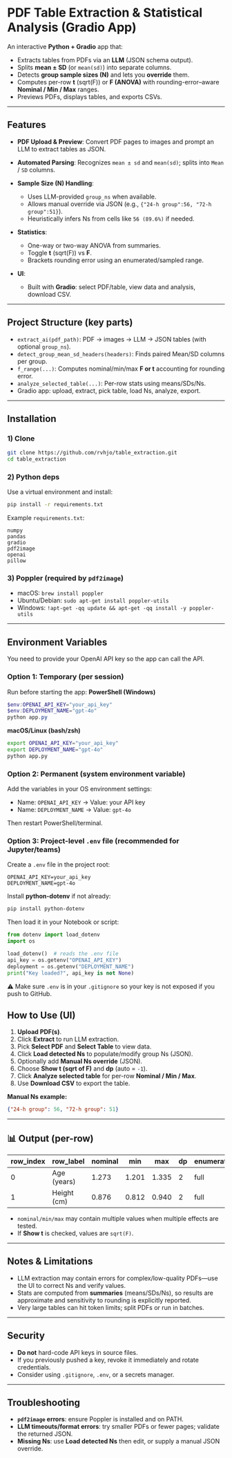 # PDF Table Extraction & Statistical Analysis (Gradio App)

An interactive **Python + Gradio** app that:

* Extracts tables from PDFs via an **LLM** (JSON schema output).
* Splits **mean ± SD** (or `mean(sd)`) into separate columns.
* Detects **group sample sizes (N)** and lets you **override** them.
* Computes per-row **t** (sqrt(F)) or **F (ANOVA)** with rounding-error–aware **Nominal / Min / Max** ranges.
* Previews PDFs, displays tables, and exports CSVs.

---

## Features

* **PDF Upload & Preview**: Convert PDF pages to images and prompt an LLM to extract tables as JSON.
* **Automated Parsing**: Recognizes `mean ± sd` and `mean(sd)`; splits into `Mean` / `SD` columns.
* **Sample Size (N) Handling**:

  * Uses LLM-provided `group_ns` when available.
  * Allows manual override via JSON (e.g., `{"24-h group":56, "72-h group":51}`).
  * Heuristically infers Ns from cells like `56 (89.6%)` if needed.
* **Statistics**:

  * One-way or two-way ANOVA from summaries.
  * Toggle **t** (sqrt(F)) vs **F**.
  * Brackets rounding error using an enumerated/sampled range.
* **UI**:

  * Built with **Gradio**: select PDF/table, view data and analysis, download CSV.

---

## Project Structure (key parts)

* `extract_ai(pdf_path)`: PDF → images → LLM → JSON tables (with optional `group_ns`).
* `detect_group_mean_sd_headers(headers)`: Finds paired Mean/SD columns per group.
* `f_range(...)`: Computes nominal/min/max **F or t** accounting for rounding error.
* `analyze_selected_table(...)`: Per-row stats using means/SDs/Ns.
* Gradio app: upload, extract, pick table, load Ns, analyze, export.

---

## Installation

### 1) Clone

```bash
git clone https://github.com/rvhjo/table_extraction.git
cd table_extraction
```

### 2) Python deps

Use a virtual environment and install:

```bash
pip install -r requirements.txt
```

Example `requirements.txt`:

```
numpy
pandas
gradio
pdf2image
openai
pillow
```

### 3) Poppler (required by `pdf2image`)

* macOS: `brew install poppler`
* Ubuntu/Debian: `sudo apt-get install poppler-utils`
* Windows: `!apt-get -qq update && apt-get -qq install -y poppler-utils`

---


## Environment Variables

You need to provide your OpenAI API key so the app can call the API.

### Option 1: Temporary (per session)

Run before starting the app:
**PowerShell (Windows)**

```powershell
$env:OPENAI_API_KEY="your_api_key"
$env:DEPLOYMENT_NAME="gpt-4o"
python app.py
```

**macOS/Linux (bash/zsh)**

```bash
export OPENAI_API_KEY="your_api_key"
export DEPLOYMENT_NAME="gpt-4o"
python app.py
```

### Option 2: Permanent (system environment variable)

Add the variables in your OS environment settings:

* Name: `OPENAI_API_KEY` → Value: your API key
* Name: `DEPLOYMENT_NAME` → Value: `gpt-4o`

Then restart PowerShell/terminal.

### Option 3: Project-level `.env` file (recommended for Jupyter/teams)

Create a `.env` file in the project root:

```
OPENAI_API_KEY=your_api_key
DEPLOYMENT_NAME=gpt-4o
```

Install **python-dotenv** if not already:

```bash
pip install python-dotenv
```

Then load it in your Notebook or script:

```python
from dotenv import load_dotenv
import os

load_dotenv()  # reads the .env file
api_key = os.getenv("OPENAI_API_KEY")
deployment = os.getenv("DEPLOYMENT_NAME")
print("Key loaded?", api_key is not None)
```

⚠️ Make sure `.env` is in your `.gitignore` so your key is not exposed if you push to GitHub.




## How to Use (UI)

1. **Upload PDF(s)**.
2. Click **Extract** to run LLM extraction.
3. Pick **Select PDF** and **Select Table** to view data.
4. Click **Load detected Ns** to populate/modify group Ns (JSON).
5. Optionally add **Manual Ns override** (JSON).
6. Choose **Show t (sqrt of F)** and **dp** (auto = `-1`).
7. Click **Analyze selected table** for per-row **Nominal / Min / Max**.
8. Use **Download CSV** to export the table.

**Manual Ns example:**

```json
{"24-h group": 56, "72-h group": 51}
```

---

## 📊 Output (per-row)

| row_index | row_label   | nominal | min   | max   | dp | enumeration_mode | total_combinations |
| --------- | ----------- | ------- | ----- | ----- | -- | ---------------- | ------------------ |
| 0         | Age (years) | 1.273   | 1.201 | 1.335 | 2  | full             | 16                 |
| 1         | Height (cm) | 0.876   | 0.812 | 0.940 | 2  | full             | 16                 |

* `nominal/min/max` may contain multiple values when multiple effects are tested.
* If **Show t** is checked, values are `sqrt(F)`.

---

## Notes & Limitations

* LLM extraction may contain errors for complex/low-quality PDFs—use the UI to correct Ns and verify values.
* Stats are computed from **summaries** (means/SDs/Ns), so results are approximate and sensitivity to rounding is explicitly reported.
* Very large tables can hit token limits; split PDFs or run in batches.

---

## Security

* **Do not** hard-code API keys in source files.
* If you previously pushed a key, revoke it immediately and rotate credentials.
* Consider using `.gitignore`, `.env`, or a secrets manager.

---

## Troubleshooting

* **`pdf2image` errors**: ensure Poppler is installed and on PATH.
* **LLM timeouts/format errors**: try smaller PDFs or fewer pages; validate the returned JSON.
* **Missing Ns**: use **Load detected Ns** then edit, or supply a manual JSON override.
